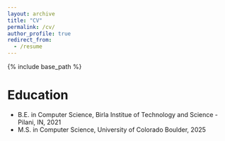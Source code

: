 ```yaml
---
layout: archive
title: "CV"
permalink: /cv/
author_profile: true
redirect_from:
  - /resume
---
```


{% include base_path %}

Education
======
* B.E. in Computer Science, Birla Institue of Technology and Science - Pilani, IN, 2021
* M.S. in Computer Science, University of Colorado Boulder, 2025

